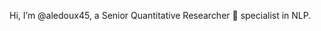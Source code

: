 Hi, I’m @aledoux45, a Senior Quantitative Researcher 🌱 specialist in NLP.

<!---
aledoux45/aledoux45 is a ✨ special ✨ repository because its `README.md` (this file) appears on your GitHub profile.
You can click the Preview link to take a look at your changes.
--->
